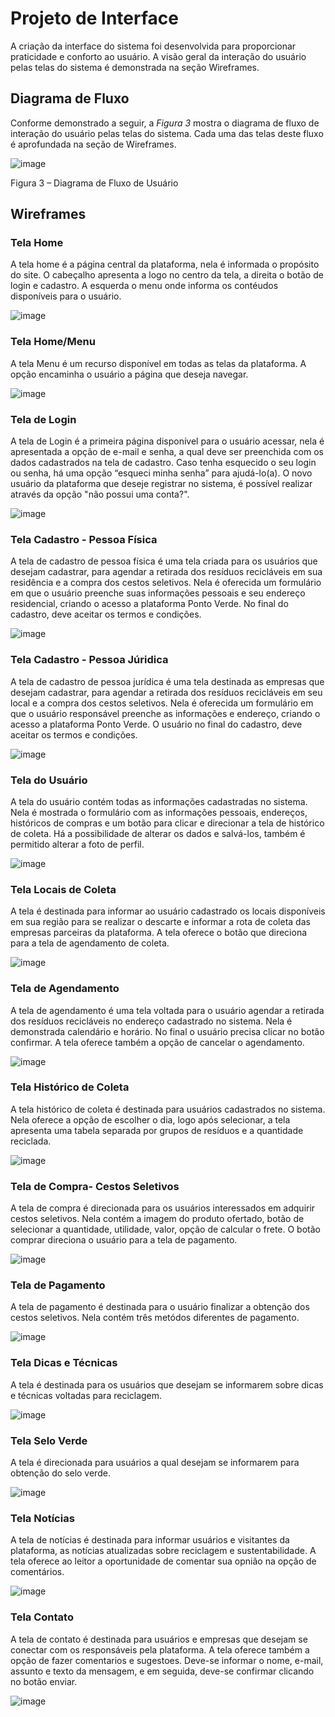 
# Projeto de Interface

A criação da interface do sistema foi desenvolvida para proporcionar praticidade e conforto ao usuário. A visão geral da interação do usuário pelas telas do sistema é demonstrada na seção Wireframes.



## Diagrama de Fluxo


Conforme demonstrado a seguir, a *Figura 3* mostra o diagrama de fluxo de interação do usuário pelas telas do sistema. Cada uma das telas deste fluxo é aprofundada na seção de Wireframes.


![image](https://user-images.githubusercontent.com/100734910/164912212-66d748cc-f897-425f-bc5f-c17e6ffba4e7.png)



Figura 3 – Diagrama de Fluxo de Usuário




## Wireframes


### **Tela Home**


A tela home é a página central da plataforma, nela é informada o propósito do site. O cabeçalho apresenta a logo no centro da tela, a direita o botão de login e cadastro. A esquerda o menu onde informa os contéudos disponíveis para o usuário.



![image](https://user-images.githubusercontent.com/100734910/164911728-c1b3906d-7c74-4031-a8ef-1606f4d6d626.png)


### **Tela Home/Menu**


A tela Menu é um recurso disponível em todas as telas da plataforma. A opção encaminha o usuário a página que deseja navegar.

![image](https://user-images.githubusercontent.com/100734910/164895711-24e06037-d381-4eb0-a92a-56020ccdba89.png)


### **Tela de Login**


A tela de Login é a primeira página disponível para o usuário acessar, nela é apresentada a opção de e-mail e senha, a qual deve ser preenchida com os dados cadastrados na tela de cadastro. Caso tenha esquecido o seu login ou senha, há uma opção “esqueci minha senha” para ajudá-lo(a). O novo usuário da plataforma que deseje registrar no sistema, é possível realizar através da opção "não possui uma conta?".


![image](https://user-images.githubusercontent.com/100734910/164910689-9cb9f3b1-e700-4efb-b402-b00acde51869.png)


### **Tela Cadastro - Pessoa Física**


A tela de cadastro de pessoa física é uma tela criada para os usuários que desejam cadastrar, para agendar a retirada dos resíduos recicláveis em sua residência e a compra dos cestos seletivos. Nela é oferecida um formulário em que o usuário preenche suas informações pessoais e seu endereço residencial, criando o acesso a plataforma Ponto Verde. No final do cadastro, deve aceitar os termos e condições.


![image](https://user-images.githubusercontent.com/100734910/164870317-0e0ca114-f4cb-4455-9a3a-9874f0c0f090.png)



### **Tela Cadastro - Pessoa Júridica**


A tela de cadastro de pessoa jurídica é uma tela destinada as empresas que desejam cadastrar, para agendar a retirada dos resíduos recicláveis em seu local e a compra dos cestos seletivos. Nela é oferecida um formulário em que o usuário responsável preenche as informações e endereço, criando o acesso a plataforma Ponto Verde. O usuário no final do cadastro, deve aceitar os termos e condições. 


![image](https://user-images.githubusercontent.com/100734910/164752409-01075432-7c05-44f5-95ba-12c6a5ed510c.png)


### **Tela do Usuário**


A tela do usuário contém todas as informações cadastradas no sistema. Nela é mostrada o formulário com as informações pessoais, endereços, históricos de compras e um botão para clicar e direcionar a tela de histórico de coleta. Há a possibilidade de alterar os dados e salvá-los, também é permitido alterar a foto de perfil.

![image](https://user-images.githubusercontent.com/100734910/164896590-1beb2e9e-560d-49c4-8129-bd3531d50a1f.png)


### **Tela Locais de Coleta**


A tela é destinada para informar ao usuário cadastrado os locais disponíveis em sua região para se realizar o descarte e informar a rota de coleta das empresas parceiras da plataforma. A tela oferece o botão que direciona para a tela de agendamento de coleta. 


![image](https://user-images.githubusercontent.com/100734910/164911359-a1c9bfce-4961-4a36-8bee-0115b524536b.png)


### **Tela de Agendamento**

A tela de agendamento é uma tela voltada para o usuário agendar a retirada dos resíduos recicláveis no endereço cadastrado no sistema.  Nela é demonstrada calendário e horário. No final o usuário precisa clicar no botão confirmar. A tela oferece também a opção de cancelar o agendamento. 


![image](https://user-images.githubusercontent.com/100734910/164911532-b9d8941a-c9e7-44a3-833a-93e04c30294b.png)


### **Tela Histórico de Coleta**

A tela histórico de coleta é destinada para usuários cadastrados no sistema. Nela oferece a opção de escolher o dia, logo após selecionar, a tela apresenta uma tabela separada por grupos de resíduos e a quantidade reciclada.


![image](https://user-images.githubusercontent.com/100734910/164845074-9d673111-a3d4-4663-b826-8644e0c56e9e.png)


### **Tela de Compra- Cestos Seletivos**


A tela de compra é direcionada para os usuários interessados em adquirir cestos seletivos. Nela contém a imagem do produto ofertado, botão de selecionar a quantidade, utilidade, valor, opção de calcular o frete. O botão comprar direciona o usuário para a tela de pagamento.


![image](https://user-images.githubusercontent.com/100734910/164902381-d5d703eb-253c-4d8d-a83f-7c393aadad8d.png)


### **Tela de Pagamento**


A tela de pagamento é destinada para o usuário finalizar a obtenção dos cestos seletivos. Nela contém três metódos diferentes de pagamento.


![image](https://user-images.githubusercontent.com/100734910/164481277-908a2fb8-e40c-41d6-822b-22093d26c8a0.png)


### **Tela Dicas e Técnicas**


A tela é destinada para os usuários que desejam se informarem sobre dicas e técnicas voltadas para reciclagem.


![image](https://user-images.githubusercontent.com/100734910/164911604-8a5ef25a-6474-4322-9781-960f35714acb.png)


### **Tela Selo Verde**


A tela é direcionada para usuários a qual desejam se informarem para obtenção do selo verde.


![image](https://user-images.githubusercontent.com/100734910/164911647-b1b4429c-3d36-4b6a-af5d-76ccf0854e09.png)



### **Tela Notícias**


A tela de notícias é destinada para informar usuários e visitantes da plataforma, as notícias atualizadas sobre reciclagem e sustentabilidade. A tela oferece ao leitor  a oportunidade de comentar sua opnião na opção de comentários.


![image](https://user-images.githubusercontent.com/100734910/164895992-16c1b4d8-8122-4db0-b282-878fc1e5d920.png)


### **Tela Contato**


A tela de contato é destinada para usuários e empresas que desejam se conectar com os responsáveis pela plataforma. A tela oferece também a opção de fazer comentarios e sugestoes. Deve-se informar o nome, e-mail, assunto e texto da mensagem, e em seguida, deve-se confirmar clicando no botão enviar.


![image](https://user-images.githubusercontent.com/100734910/164752761-c239f5a7-14ea-4c73-afe8-d5021f6a1714.png)







 

